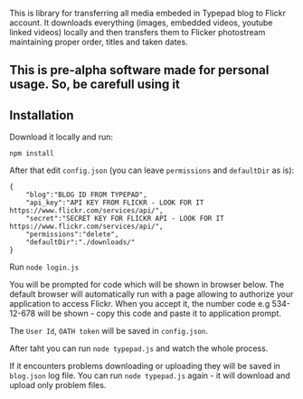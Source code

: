 This is library for transferring all media embeded in Typepad blog to Flickr account.
It downloads everything (images, embedded videos, youtube linked videos) locally and then transfers
them to Flicker photostream maintaining proper order, titles and taken dates.

## This is pre-alpha software made for personal usage. So, be carefull using it


## Installation

Download it locally and run:

```npm install```

After that edit ```config.json``` (you can leave `permissions` and `defaultDir` as is):
```
{
    "blog":"BLOG ID FROM TYPEPAD",
    "api_key":"API KEY FROM FLICKR - LOOK FOR IT https://www.flickr.com/services/api/",
    "secret":"SECRET KEY FOR FLICKR API - LOOK FOR IT https://www.flickr.com/services/api/",
    "permissions":"delete",
    "defaultDir":"./downloads/"
}
```

Run ```node login.js```

You will be prompted for code which will be shown in browser below.
The default browser will automatically run with a page allowing to authorize your application to access Flickr.
When you accept it, the number code e.g 534-12-678 will be shown - copy this code and paste it to application prompt.

The `User Id`, `OATH token` will be saved in ```config.json```.

After taht you can run ```node typepad.js``` and watch the whole process.

If it encounters problems downloading or uploading they will be saved in `blog.json` log file.
You can run `node typepad.js` again - it will download and upload only problem files.
